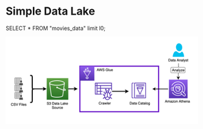 # Simple Data Lake

SELECT * FROM "movies_data" limit l0;

![Alt text](datalake-lab1.png?raw=true "Simple Data Lake")
